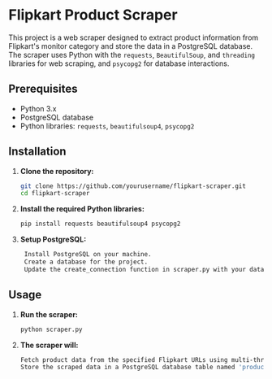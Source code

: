 # Flipkart Product Scraper

This project is a web scraper designed to extract product information from Flipkart's monitor category and store the data in a PostgreSQL database. 
The scraper uses Python with the `requests`, `BeautifulSoup`, and `threading` libraries for web scraping, and `psycopg2` for database interactions.

## Prerequisites

- Python 3.x
- PostgreSQL database
- Python libraries: `requests`, `beautifulsoup4`, `psycopg2`

## Installation

1. **Clone the repository:**
   ```sh
   git clone https://github.com/yourusername/flipkart-scraper.git
   cd flipkart-scraper
2. **Install the required Python libraries:**
   ```sh
   pip install requests beautifulsoup4 psycopg2
3. **Setup PostgreSQL:**
   ```sh
    Install PostgreSQL on your machine.
    Create a database for the project.
    Update the create_connection function in scraper.py with your database name, user, password, host, and port.

## Usage

1. **Run the scraper:**
   ```sh
   python scraper.py
2. **The scraper will:**
   ```sh
   Fetch product data from the specified Flipkart URLs using multi-threading.
   Store the scraped data in a PostgreSQL database table named 'products'.
